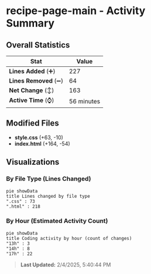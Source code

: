 # recipe-page-main - Activity Summary 

## Overall Statistics

| Stat                   | Value                                                             |
| ---------------------- | ----------------------------------------------------------------- |
| **Lines Added** (➕)   | 227                                          |
| **Lines Removed** (➖) | 64                                        |
| **Net Change** (↕)    | 163                |
| **Active Time** (⌚)   | 56 minutes |


## Modified Files
- **style.css** (+63, -10)
- **index.html** (+164, -54)

## Visualizations

### By File Type (Lines Changed)

```mermaid
pie showData
title Lines changed by file type
".css" : 73
".html" : 218
```

### By Hour (Estimated Activity Count)

```mermaid
pie showData
title Coding activity by hour (count of changes)
"13h" : 3
"14h" : 8
"17h" : 22
```


> **Last Updated:** 2/4/2025, 5:40:44 PM